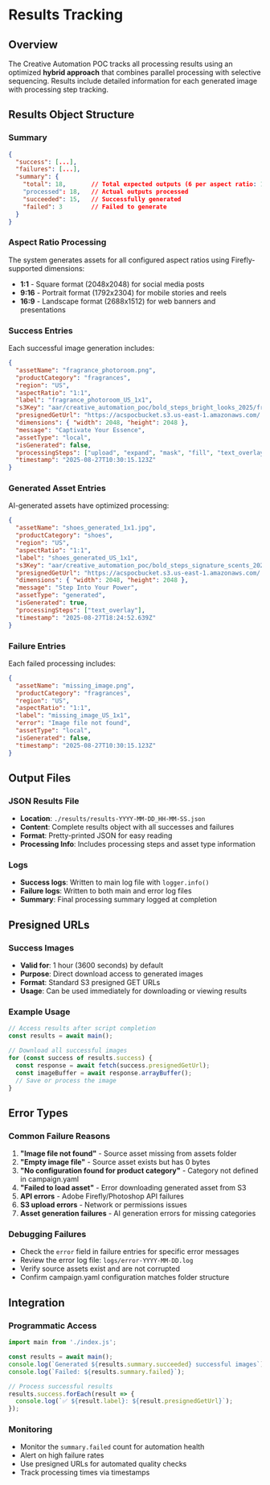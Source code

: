# Results Tracking

## Overview
The Creative Automation POC tracks all processing results using an optimized **hybrid approach** that combines parallel processing with selective sequencing. Results include detailed information for each generated image with processing step tracking.

## Results Object Structure

### Summary
```json
{
  "success": [...],
  "failures": [...],
  "summary": {
    "total": 18,       // Total expected outputs (6 per aspect ratio: 1:1, 9:16, 16:9)
    "processed": 18,   // Actual outputs processed
    "succeeded": 15,   // Successfully generated
    "failed": 3        // Failed to generate
  }
}
```

### Aspect Ratio Processing
The system generates assets for all configured aspect ratios using Firefly-supported dimensions:
- **1:1** - Square format (2048x2048) for social media posts
- **9:16** - Portrait format (1792x2304) for mobile stories and reels  
- **16:9** - Landscape format (2688x1512) for web banners and presentations

### Success Entries
Each successful image generation includes:
```json
{
  "assetName": "fragrance_photoroom.png",
  "productCategory": "fragrances",
  "region": "US", 
  "aspectRatio": "1:1",
  "label": "fragrance_photoroom_US_1x1",
  "s3Key": "aar/creative_automation_poc/bold_steps_bright_looks_2025/fragrances/US/1x1/fragrance_photoroom_US_1x1_2025-08-27T10-30-15-123Z.png",
  "presignedGetUrl": "https://acspocbucket.s3.us-east-1.amazonaws.com/...",
  "dimensions": { "width": 2048, "height": 2048 },
  "message": "Captivate Your Essence",
  "assetType": "local",
  "isGenerated": false,
  "processingSteps": ["upload", "expand", "mask", "fill", "text_overlay"],
  "timestamp": "2025-08-27T10:30:15.123Z"
}
```

### Generated Asset Entries
AI-generated assets have optimized processing:
```json
{
  "assetName": "shoes_generated_1x1.jpg",
  "productCategory": "shoes",
  "region": "US",
  "aspectRatio": "1:1", 
  "label": "shoes_generated_US_1x1",
  "s3Key": "aar/creative_automation_poc/bold_steps_signature_scents_2025/shoes/US/1x1/shoes_generated_US_1x1_2025-08-27T18-24-52-639Z.jpg",
  "presignedGetUrl": "https://acspocbucket.s3.us-east-1.amazonaws.com/...",
  "dimensions": { "width": 2048, "height": 2048 },
  "message": "Step Into Your Power",
  "assetType": "generated",
  "isGenerated": true,
  "processingSteps": ["text_overlay"],
  "timestamp": "2025-08-27T18:24:52.639Z"
}
```

### Failure Entries
Each failed processing includes:
```json
{
  "assetName": "missing_image.png",
  "productCategory": "fragrances",
  "region": "US",
  "aspectRatio": "1:1", 
  "label": "missing_image_US_1x1",
  "error": "Image file not found",
  "assetType": "local",
  "isGenerated": false,
  "timestamp": "2025-08-27T10:30:15.123Z"
}
```

## Output Files

### JSON Results File
- **Location**: `./results/results-YYYY-MM-DD_HH-MM-SS.json`
- **Content**: Complete results object with all successes and failures
- **Format**: Pretty-printed JSON for easy reading
- **Processing Info**: Includes processing steps and asset type information

### Logs
- **Success logs**: Written to main log file with `logger.info()`
- **Failure logs**: Written to both main and error log files
- **Summary**: Final processing summary logged at completion

## Presigned URLs

### Success Images
- **Valid for**: 1 hour (3600 seconds) by default
- **Purpose**: Direct download access to generated images
- **Format**: Standard S3 presigned GET URLs
- **Usage**: Can be used immediately for downloading or viewing results

### Example Usage
```javascript
// Access results after script completion
const results = await main();

// Download all successful images
for (const success of results.success) {
  const response = await fetch(success.presignedGetUrl);
  const imageBuffer = await response.arrayBuffer();
  // Save or process the image
}
```

## Error Types

### Common Failure Reasons
1. **"Image file not found"** - Source asset missing from assets folder
2. **"Empty image file"** - Source asset exists but has 0 bytes
3. **"No configuration found for product category"** - Category not defined in campaign.yaml
4. **"Failed to load asset"** - Error downloading generated asset from S3
5. **API errors** - Adobe Firefly/Photoshop API failures
6. **S3 upload errors** - Network or permissions issues
7. **Asset generation failures** - AI generation errors for missing categories

### Debugging Failures
- Check the `error` field in failure entries for specific error messages
- Review the error log file: `logs/error-YYYY-MM-DD.log`
- Verify source assets exist and are not corrupted
- Confirm campaign.yaml configuration matches folder structure

## Integration

### Programmatic Access
```javascript
import main from './index.js';

const results = await main();
console.log(`Generated ${results.summary.succeeded} successful images`);
console.log(`Failed: ${results.summary.failed}`);

// Process successful results
results.success.forEach(result => {
  console.log(`✅ ${result.label}: ${result.presignedGetUrl}`);
});
```

### Monitoring
- Monitor the `summary.failed` count for automation health
- Alert on high failure rates
- Use presigned URLs for automated quality checks
- Track processing times via timestamps
